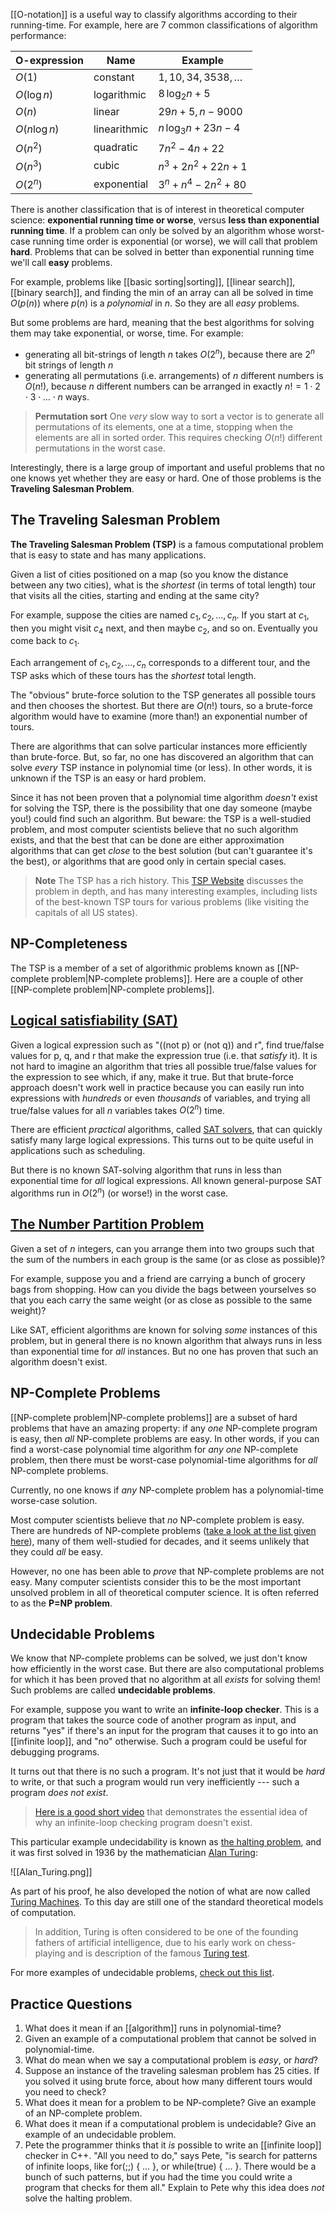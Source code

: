 [[O-notation]] is a useful way to classify algorithms according to their running-time. For example, here are 7 common classifications of algorithm performance:

| O-expression  | Name         | Example                   |
|---------------|--------------|---------------------------|
| $O(1)$        | constant     | $1, 10, 34, 3538, \ldots$ |
| $O(\log n)$   | logarithmic  | $8\,\log_2 n + 5$         |
| $O(n)$        | linear       | $29n+5, n-9000$           |
| $O(n \log n)$ | linearithmic | $n\,\log_3 n + 23n - 4$   |
| $O(n^2)$      | quadratic    | $7n^2 - 4n + 22$          |
| $O(n^3)$      | cubic        | $n^3 + 2n^2 + 22n + 1$    |
| $O(2^n)$      | exponential  | $3^n + n^4 - 2n^2 + 80$   |

There is another classification that is of interest in theoretical computer science: **exponential running time or worse**, versus **less than exponential running time**. If a problem can only be solved by an algorithm whose worst-case running time order is exponential (or worse), we will call that problem **hard**. Problems that can be solved in better than exponential running time we'll call **easy** problems.

For example, problems like [[basic sorting|sorting]], [[linear search]], [[binary search]], and finding the min of an array can all be solved in time $O(p(n))$ where $p(n)$ is a *polynomial* in $n$. So they are all *easy* problems.

But some problems are hard, meaning that the best algorithms for solving them may take exponential, or worse, time. For example:

- generating all bit-strings of length $n$ takes $O(2^n)$, because there are $2^n$ bit strings of length $n$
- generating all permutations (i.e. arrangements) of $n$ different numbers is $O(n!)$, because $n$ different numbers can be arranged in exactly $n!=1 \cdot 2 \cdot 3 \cdot \ldots \cdot n$ ways.

> **Permutation sort** One *very* slow way to sort a vector is to generate all permutations of its elements, one at a time, stopping when the elements are all in sorted order. This requires checking $O(n!)$ different permutations in the worst case. 

Interestingly, there is a large group of important and useful problems that no one knows yet whether they are easy or hard. One of those problems is the **Traveling Salesman Problem**.
## The Traveling Salesman Problem
**The Traveling Salesman Problem (TSP)** is a famous computational problem that is easy to state and has many applications.

Given a list of cities positioned on a map (so you know the distance between any two cities), what is the *shortest* (in terms of total length) tour that visits all the cities, starting and ending at the same city?

For example, suppose the cities are named $c_1, c_2, \ldots, c_n$. If you start at $c_1$, then you might visit $c_4$ next, and then maybe $c_2$, and so on. Eventually you come back to $c_1$.

Each arrangement of $c_1, c_2, \ldots, c_n$ corresponds to a different tour, and the TSP asks which of these tours has the *shortest* total length.

The "obvious" brute-force solution to the TSP generates all possible tours and then chooses the shortest. But there are $O(n!)$ tours, so a brute-force algorithm would have to examine (more than!) an exponential number of tours.

There are algorithms that can solve particular instances more efficiently than brute-force. But, so far, no one has discovered an algorithm that can solve *every* TSP instance in polynomial time (or less). In other words, it is unknown if the TSP is an easy or hard problem.

Since it has not been proven that a polynomial time algorithm *doesn't* exist for solving the TSP, there is the possibility that one day someone (maybe you!) could find such an algorithm. But beware: the TSP is a well-studied problem, and most computer scientists believe that no such algorithm exists, and that the best that can be done are either approximation algorithms that can get *close* to the best solution (but can't guarantee it's the best), or algorithms that are good only in certain special cases.

> **Note** The TSP has a rich history. This [TSP Website](http://www.math.uwaterloo.ca/tsp/) discusses the problem in depth, and has many interesting examples, including lists of the best-known TSP tours for various problems (like visiting the capitals of all US states).

## NP-Completeness
The TSP is a member of a set of algorithmic problems known as [[NP-complete problem|NP-complete problems]]. Here are a couple of other [[NP-complete problem|NP-complete problems]].

## [Logical satisfiability (SAT)](https://en.wikipedia.org/wiki/Boolean_satisfiability_problem)
Given a logical expression such as "((not p) or (not q)) and r", find true/false values for p, q, and r that make the expression true (i.e. that *satisfy* it). It is not hard to imagine an algorithm that tries all possible true/false values for the expression to see which, if any, make it true. But that brute-force approach doesn't work well in practice because you can easily run into expressions with *hundreds* or even *thousands* of variables, and trying all true/false values for all $n$ variables takes $O(2^n)$ time.

There are efficient *practical* algorithms, called [SAT solvers](https://en.wikipedia.org/wiki/Boolean_satisfiability_problem#Algorithms_for_solving_SAT>), that can quickly satisfy many large logical expressions. This turns out to be quite useful in applications such as scheduling.

But there is no known SAT-solving algorithm that runs in less than exponential time for *all* logical expressions. All known general-purpose SAT algorithms run in $O(2^n)$ (or worse!) in the worst case.

## [The Number Partition Problem](https://en.wikipedia.org/wiki/Partition_problem)
Given a set of $n$ integers, can you arrange them into two groups such that the sum of the numbers in each group is the same (or as close as possible)?

For example, suppose you and a friend are carrying a bunch of grocery bags from shopping. How can you divide the bags between yourselves so that you each carry the same weight (or as close as possible to the same weight)?

Like SAT, efficient algorithms are known for solving *some* instances of this problem, but in general there is no known algorithm that always runs in less than exponential time for *all* instances. But no one has proven that such an algorithm doesn't exist.

## NP-Complete Problems
[[NP-complete problem|NP-complete problems]] are a subset of hard problems that have an amazing property: if any *one* NP-complete program is easy, then *all* NP-complete problems are easy. In other words, if you can find a worst-case polynomial time algorithm for *any one* NP-complete problem, then there must be worst-case polynomial-time algorithms for *all* NP-complete problems.

Currently, no one knows if *any* NP-complete problem has a polynomial-time worse-case solution.

Most computer scientists believe that *no* NP-complete problem is easy. There are hundreds of NP-complete problems ([take a look at the list given here](https://en.wikipedia.org/wiki/List_of_NP-complete_problems)), many of them well-studied for decades, and it seems unlikely that they could *all* be easy.
 
However, no one has been able to *prove* that NP-complete problems are not easy. Many computer scientists consider this to be the most important unsolved problem in all of theoretical computer science. It is often referred to as the **P=NP problem**.

## Undecidable Problems
We know that NP-complete problems can be solved, we just don't know how efficiently in the worst case. But there are also computational problems for which it has been proved that no algorithm at all *exists* for solving them! Such problems are called **undecidable problems**.

For example, suppose you want to write an **infinite-loop checker**. This is a program that takes the source code of another program as input, and returns "yes" if there's an input for the program that causes it to go into an [[infinite loop]], and "no" otherwise. Such a program could be useful for debugging programs.

It turns out that there is no such a program. It's not just that it would be *hard* to write, or that such a program would run very inefficiently --- such a program *does not exist*.

> [Here is a good short video](https://www.youtube.com/watch?v=92WHN-pAFCs) that demonstrates the essential idea of why an infinite-loop checking program doesn't exist.

This particular example undecidability is known as [the halting problem](https://en.wikipedia.org/wiki/Halting_problem), and it was first solved in 1936 by the mathematician [Alan Turing](https://en.wikipedia.org/wiki/Alan_Turing):

![[Alan_Turing.png]]

As part of his proof, he also developed the notion of what are now called [Turing Machines](https://en.wikipedia.org/wiki/Turing_machine). To this day are still one of the standard theoretical models of computation.

> In addition, Turing is often considered to be one of the founding fathers of artificial intelligence, due to his early work on chess-playing and is description of the famous [Turing test](https://en.wikipedia.org/wiki/Turing_test).

For more examples of undecidable problems, [check out this list](https://en.wikipedia.org/wiki/List_of_undecidable_problems).

## Practice Questions
1. What does it mean if an [[algorithm]] runs in polynomial-time?
2. Given an example of a computational problem that cannot be solved in polynomial-time.
3. What do mean when we say a computational problem is *easy*, or *hard*?
4. Suppose an instance of the traveling salesman problem has 25 cities. If you solved it using brute force, about how many different tours would you need to check?
5. What does it mean for a problem to be NP-complete? Give an example of an NP-complete problem.
6. What does it mean if a computational problem is undecidable? Give an example of an undecidable problem.
7. Pete the programmer thinks that it *is* possible to write an [[infinite loop]] checker in C++. "All you need to do," says Pete, "is search for patterns of infinite loops, like for(;;) { ... }, or while(true) { ... }. There would be a bunch of such patterns, but if you had the time you could write a program that checks for them all."  Explain to Pete why this idea does *not* solve the halting problem.
